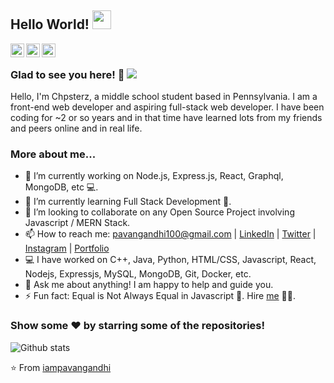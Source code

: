 ## Hello World! <img src="https://raw.githubusercontent.com/iampavangandhi/iampavangandhi/master/gifs/Hi.gif" width="30px"></h2>

<a href="https://chpsscode.github.io/">
  <img align="left" alt="Chpsterz Website" width="22px" src="https://cdn.jsdelivr.net/npm/simple-icons@v3/icons/interenet_explorer.svg" />
</a>
<a href="https://twitter.com/Krumbz6">
  <img align="left" alt="Chpsterz Twitter" width="22px" src="https://cdn.jsdelivr.net/npm/simple-icons@v3/icons/twitter.svg" />
</a>
<a href="https://github.com/ChpssCode">
  <img align="left" alt="Chpsterz  Github" width="22px" src="https://cdn.jsdelivr.net/npm/simple-icons@v3/icons/github.svg" />
</a>

<br />

### Glad to see you here! 🤝 ![](https://visitor-badge.glitch.me/badge?page_id=ChpssCode.ChpssCode)

Hello, I'm Chpsterz, a middle school student based in Pennsylvania. I am a front-end web developer and aspiring full-stack web developer. I have been coding for ~2 or so years and in that time have learned lots from my friends and peers online and in real life. 

### More about me...

- 🔭 I’m currently working on Node.js, Express.js, React, Graphql, MongoDB, etc 💻.
- 🌱 I’m currently learning Full Stack Development 🚀.
- 👯 I’m looking to collaborate on any Open Source Project involving Javascript / MERN Stack.
- 📫 How to reach me: pavangandhi100@gmail.com | [LinkedIn](https://linkedin.com/in/iampavangandhi) | [Twitter](https://twitter.com/iampavangandhi) | [Instagram](https://instagram.com/iampavangandhi) | [Portfolio](https://iampavangandhi.github.io/)
- 💻 I have worked on C++, Java, Python, HTML/CSS, Javascript, React, Nodejs, Expressjs, MySQL, MongoDB, Git, Docker, etc.
- 💬 Ask me about anything! I am happy to help and guide you.
- ⚡ Fun fact: Equal is Not Always Equal in Javascript 🤣. Hire [me](mailto:pavangandhi100@gmail.com?Subject=Hello%20Pavan) 👨‍💻.

### Show some ❤️ by starring some of the repositories!

![Github stats](https://github-readme-stats.vercel.app/api?username=iampavangandhi&show_icons=true&hide_border=true)

⭐️ From [iampavangandhi](https://github.com/iampavangandhi)
